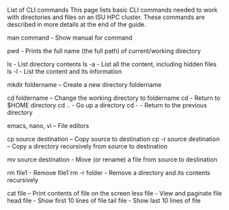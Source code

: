 List of CLI commands
This page lists basic CLI commands needed to work with directories and files on an ISU HPC cluster. These commands are described in more details at the end of the guide.

man command - Show manual for command

pwd - Prints the full name (the full path) of current/working directory

ls - List directory contents
ls -a - List all the content, including hidden files
ls -l - List the content and its information

mkdir foldername – Create a new directory foldername

cd foldername – Change the working directory to foldername
cd - Return to $HOME directory
cd .. - Go up a directory
cd - - Return to the previous directory

emacs, nano, vi – File editors

cp source destination – Copy source to destination
cp -r source destination – Copy a directory recursively from source to destination

mv source destination - Move (or rename) a file from source to destination

rm file1 - Remove file1
rm -r folder - Remove a directory and its contents recursively

cat file – Print contents of file on the screen
less file - View and paginate file
head file - Show first 10 lines of file
tail file - Show last 10 lines of file